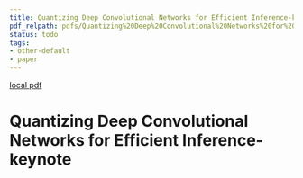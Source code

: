```yaml
---
title: Quantizing Deep Convolutional Networks for Efficient Inference-keynote
pdf_relpath: pdfs/Quantizing%20Deep%20Convolutional%20Networks%20for%20Efficient%20Inference-keynote.pdf
status: todo
tags:
- other-default
- paper
---
```


[local pdf](../../../pdfs/Quantizing%20Deep%20Convolutional%20Networks%20for%20Efficient%20Inference-keynote.pdf)

# Quantizing Deep Convolutional Networks for Efficient Inference-keynote
